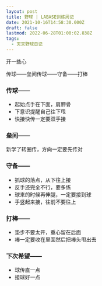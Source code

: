 ```yaml
---
layout: post
title: 野球 | LABASE训练周记
date: 2021-10-16T14:58:30.000Z
draft: false
lastmod: 2022-06-28T01:00:02.838Z
tags:
  - 天天野球日记
---
```

开一些心

传球——垒间传球——守备——打棒

### 传球——

- 起始点手在下面，肩胛骨
- 下意识提醒自己往下甩
- 快接快传一定要双手接

### 垒间——

新学了转圈传，方向一定要先传对

### 守备——

- 抓球的落点，从下往上接
- 反手还完全不行，要多练
- 球来的时候再伸腿，一定要接到球
- 手竖起来接，往前不要往上

### 打棒——

- 垫步不要太开，重心留在后面
- 棒一定要收在里面然后把棒头甩出去

### 下次希望——

- 球传直一点
- 接球好一点
